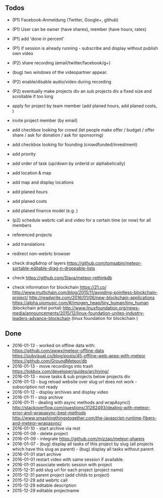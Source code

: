 Todos
-----

- (P1)  Facebook-Anmeldung (Twitter, Google+, github)
- (P1)  User can be owner (have shares), member (have hours, rates) 
- (P1)  add 'done in percent'
- (P1)  if session is already running - subscribe and display without publish own video
- (P2)  share recording (email/twitter/facebook/g+)
- (bug) two windows of the videopartner appear.	
- (P2)  enable/disable audio/video during recording
- (P2)  eventually make projects div an sub projects div a fixed size and scrollable if too long
- apply for project by team member (add planed hours, add planed costs, )
- invite project member (by email)

- add checkbox looking for crowd (let people make offer / budget / offer share / ask for donation / ask for sponsoring)
- add checkbox looking for founding (crowdfunded/investment)
- add priority 
- add order of task (up/down by orderid or alphabetically)
- add location & map  
- add map and display locations
- add planed hours
- add planed costs
- add planed finance model (e.g. )
- (p2) schedule webrtc call and video for a certain time (or now) for all members
- referenced projects
- add translations
- redirect non-webrtc browser 
- check drag&drop of layers https://github.com/tomsabin/meteor-sortable-editable-drag-n-droppable-lists
- check https://github.com/Slava/meteor-rethinkdb
- check information for blockchain
	https://21.co/
	http://www.multichain.com/blog/2015/11/avoiding-pointless-blockchain-project/
	http://readwrite.com/2016/01/06/new-blockchain-applications
	https://alpha.ujomusic.com/#/imogen_heap/tiny_human/tiny_human (blockchain artist portal)
	http://www.linuxfoundation.org/news-media/announcements/2015/12/linux-foundation-unites-industry-leaders-advance-blockchain (linux foundation for blockchain
	)

Done
----
- 2016-01-13 -  worked on offline data with: 
					https://github.com/awwx/meteor-offline-data
			 		https://subvisual.co/blog/posts/45-offline-web-apps-with-meteor
			 		https://github.com/GroundMeteor/db
- 2016-01-13 - move recordings into trash https://tokbox.com/developer/guides/archiving/
- 2016-01-13 - move tasks & sub projects below projects div
- 2016-01-13 - bug reload website over slug url does not work - subscription not ready 
- 2016-01-12 - display archives and display video 
- 2016-01-11 - stop archive 
- 2016-01-11 - dealing with async methods and wrapAsync() 
											http://stackoverflow.com/questions/31282493/dealing-with-meteor-error-and-wrapasync-best-methods
											http://www.smashingthingstogether.com/the-javascript-runtime-fibers-and-meteor-wrapasync/
- 2016-01-10 - start archive via rest
- 2016-01-09 - delete project 
- 2016-01-09 - integrate https://github.com/mizzao/meteor-sharejs
- 2016-01-07 - (bug) display all tasks of this project by slug (all projects which have this slug as parent)
	   		 - (bug) display all tasks without parent
- 2016-01-01 start archive 
- 2016-01-01 restart video with same session if available.
- 2016-01-01 associate webrtc session with project
- 2015-12-31 add slug url for each project (project name)
- 2015-12-31 parent project (add childs to project)
- 2015-12-29 add webrtc call 
- 2015-12-29 editable description
- 2015-12-29 editable projectname